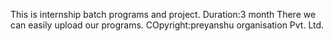 This is internship batch programs and project.
Duration:3 month
There we can easily upload our programs.
COpyright:preyanshu organisation Pvt. Ltd.
